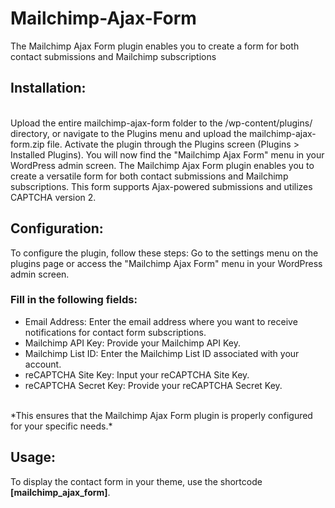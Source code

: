 # Mailchimp-Ajax-Form
The Mailchimp Ajax Form plugin enables you to create a form for both contact submissions and Mailchimp subscriptions
<br>
<h2>Installation:</h2>
<br>
Upload the entire mailchimp-ajax-form folder to the /wp-content/plugins/ directory, or navigate to the Plugins menu and upload the mailchimp-ajax-form.zip file. Activate the plugin through the Plugins screen (Plugins > Installed Plugins). You will now find the "Mailchimp Ajax Form" menu in your WordPress admin screen.
The Mailchimp Ajax Form plugin enables you to create a versatile form for both contact submissions and Mailchimp subscriptions. This form supports Ajax-powered submissions and utilizes CAPTCHA version 2.
<br>
<h2>Configuration:</h2>
To configure the plugin, follow these steps:
Go to the settings menu on the plugins page or access the "Mailchimp Ajax Form" menu in your WordPress admin screen.
<h3>Fill in the following fields:</h3>
<ul>
  <li>Email Address: Enter the email address where you want to receive notifications for contact form subscriptions.</li>
  <li>Mailchimp API Key: Provide your Mailchimp API Key.</li>
  <li>Mailchimp List ID: Enter the Mailchimp List ID associated with your account.</li>
  <li>reCAPTCHA Site Key: Input your reCAPTCHA Site Key.</li>
  <li>reCAPTCHA Secret Key: Provide your reCAPTCHA Secret Key.</li>
</ul>
<br>
*This ensures that the Mailchimp Ajax Form plugin is properly configured for your specific needs.*
<br>
<h2>Usage:</h2>
To display the contact form in your theme, use the shortcode <b>[mailchimp_ajax_form]</b>.
